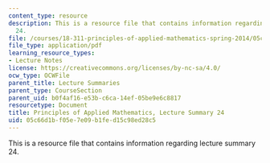 ```yaml
---
content_type: resource
description: This is a resource file that contains information regarding lecture summary
  24.
file: /courses/18-311-principles-of-applied-mathematics-spring-2014/05c66d1bf05e7e09b1fed15c98ed28c5_MIT18_311S14_Lecture24.pdf
file_type: application/pdf
learning_resource_types:
- Lecture Notes
license: https://creativecommons.org/licenses/by-nc-sa/4.0/
ocw_type: OCWFile
parent_title: Lecture Summaries
parent_type: CourseSection
parent_uid: b0f4af16-e53b-c6ca-14ef-05be9e6c8817
resourcetype: Document
title: Principles of Applied Mathematics, Lecture Summary 24
uid: 05c66d1b-f05e-7e09-b1fe-d15c98ed28c5
---
```

This is a resource file that contains information regarding lecture summary 24.